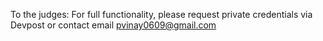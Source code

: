 To the judges: For full functionality, please request private credentials via Devpost or contact email pvinay0609@gmail.com
